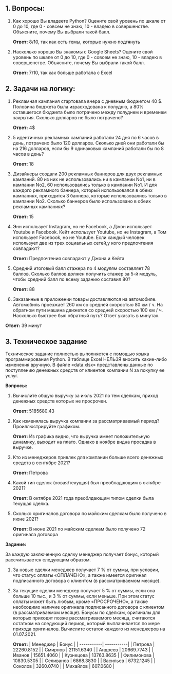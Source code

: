 ## 1. Вопросы:
1) Как хорошо Вы владеете Python? Оцените свой уровень по шкале от 0 до 10, где 0 - совсем не знаю, 10 - владею в совершенстве. Объясните, почему Вы выбрали такой балл.

    **Ответ:** 8/10, так как есть темы, которые нужно подтянуть
   
3) Насколько хорошо Вы знакомы с Google Sheets? Оцените свой уровень по шкале от 0 до 10, где 0 - совсем не знаю, 10 - владею в совершенстве. Объясните, почему Вы выбрали такой балл.

   **Ответ:** 7/10, так как больше работала с Excel
## 2. Задачи на логику:
1) Рекламная кампания стартовала вчера с дневным бюджетом 40 $. Половина бюджета была израсходована к полудню, а 80% оставшегося бюджета было потрачено между полуднем и временем закрытия. Сколько долларов не было потрачено?

   **Ответ:** 4$
   
3) 5 идентичных рекламных кампаний работали 24 дня по 6 часов в день, потрачено было 120 долларов. Сколько дней они работали бы на 216 долларов, если бы 9 одинаковых кампаний работали бы по 8 часов в день?

   **Ответ:** 18
   
5) Дизайнеры создали 200 рекламных баннеров для двух рекламных кампаний. 80 из них не использовались ни в кампании No1, ни в кампании No2, 60 использовались только в кампании No1. И для каждого рекламного баннера, который использовался в обеих кампаниях, приходится 3 баннера, которые использовались только в кампании No2. Сколько баннеров было использовано в обеих рекламных кампаниях?

    **Ответ:** 15
   
7) Энн использует Instagram, но не Facebook, а Джон использует Youtube и Facebook. Кейт использует Youtube, но не Instagram, а Том использует Facebook, но не Youtube. Если каждый человек использует две из трех социальных сетей,у кого предпочтения совпадают?

    **Ответ:** Предпочтения совпадают у Джона и Кейта
   
9) Средний итоговый балл стажера по 4 модулям составляет 78 баллов. Сколько баллов должен получить стажер за 5-й модуль, чтобы средний балл по всему заданию составил 80?

    **Ответ:** 88
   
11) Заказанные в приложении товары доставляются на автомобиле. Автомобиль проезжает 260 км со средней скоростью 80 км / ч. На обратном пути машина движется со средней скоростью 100 км / ч. Насколько быстрее был обратный путь? Ответ указать в минутах.
  
   **Ответ:** 39 минут
   
## 3. Техническое задание
Техническое задание полностью выполняется с помощью языка программирования Python. В таблице Excel НЕЛЬЗЯ вносить какие-либо изменения вручную.
В файле «data.xlsx» представлены данные по поступлению денежных средств от клиентов компании N за покупку ее услуг.

**Вопросы:**

1) Вычислите общую выручку за июль 2021 по тем сделкам, приход денежных средств которых не просрочен.

    **Ответ:** 5185680.43
   
3) Как изменялась выручка компании за рассматриваемый период? Проиллюстрируйте графиком.

    **Ответ:** Из графика видно, что выручка имеет положительную динамику, выходит на плато. Однако в ноябре видна просадка в выручке.
   
5) Кто из менеджеров привлек для компании больше всего денежных средств в сентябре 2021?

    **Ответ:** Петрова
   
6) Какой тип сделок (новая/текущая) был преобладающим в октябре 2021?

   **Ответ:** В октябре 2021 года преоблдающим типом сделки была текущая сделка.
   
7) Сколько оригиналов договора по майским сделкам было получено в июне 2021?

   **Ответ:** В июне 2021 по майским сделкам было получено 72 оригинала договора


**Задание:**

За каждую заключенную сделку менеджер получает бонус, который рассчитывается следующим образом.
1) За новые сделки менеджер получает 7 % от суммы, при условии, что статус оплаты «ОПЛАЧЕНО», а также имеется оригинал подписанного договора с клиентом (в рассматриваемом месяце).
2) За текущие сделки менеджер получает 5 % от суммы, если она больше 10 тыс., и 3 % от суммы, если меньше. При этом статус оплаты может быть любым, кроме «ПРОСРОЧЕНО», а также необходимо наличие оригинала подписанного договора с клиентом (в рассматриваемом месяце).
Бонусы по сделкам, оригиналы для которых приходят позже рассматриваемого месяца, считаются остатком на следующий период, который выплачивается по мере прихода оригиналов. Вычислите остаток каждого из менеджеров на 01.07.2021.

    **Ответ:**
   | Менеджер   | Бонус      |
   | -----------| -----------|
   | Петрова    | 22260.8152 |
   | Смирнов    | 21151.6340 |
   | Андреев    | 20669.7743 |
   | Иванов     | 15651.4060 |
   | Кузнецова  | 13763.8635 |
   | Филимонова | 10830.5305 |
   | Селиванов  | 6868.3830  |
   | Васильев   | 6732.1245  |
   | Соколов    | 3260.0740  |
   | Михайлов   | 607.0680   |
   
